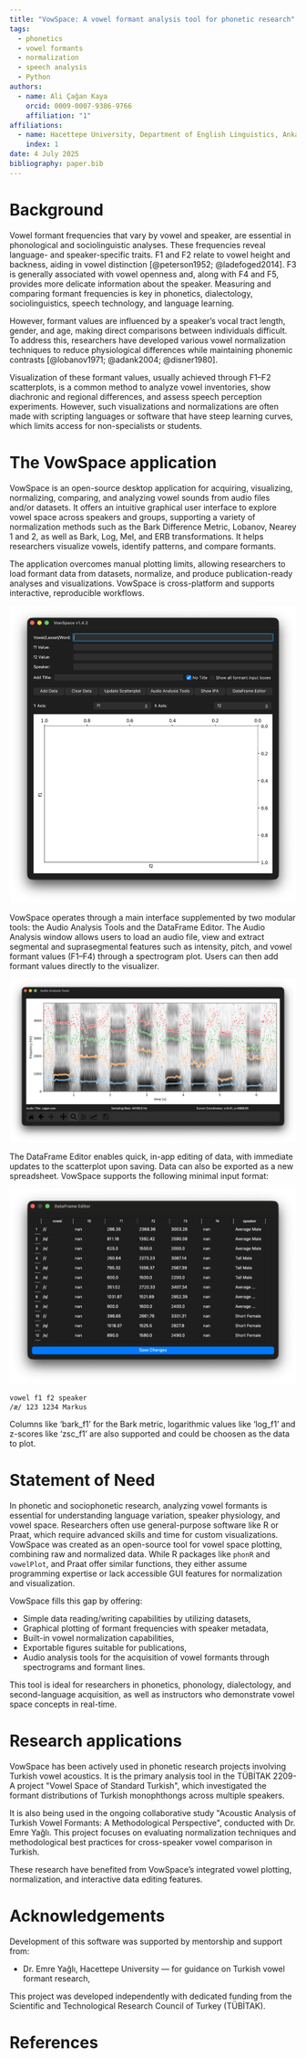 ```yaml
---
title: "VowSpace: A vowel formant analysis tool for phonetic research"
tags:
  - phonetics
  - vowel formants
  - normalization
  - speech analysis
  - Python
authors:
  - name: Ali Çağan Kaya
    orcid: 0009-0007-9386-9766
    affiliation: "1"
affiliations:
  - name: Hacettepe University, Department of English Linguistics, Ankara, Türkiye
    index: 1
date: 4 July 2025
bibliography: paper.bib
---
```


# Background

Vowel formant frequencies that vary by vowel and speaker, are essential in phonological and sociolinguistic analyses. These frequencies reveal language- and speaker-specific traits. F1 and F2 relate to vowel height and backness, aiding in vowel distinction [@peterson1952; @ladefoged2014]. F3 is generally associated with vowel openness and, along with F4 and F5, provides more delicate information about the speaker. Measuring and comparing formant frequencies is key in phonetics, dialectology, sociolinguistics, speech technology, and language learning.

However, formant values are influenced by a speaker’s vocal tract length, gender, and age, making direct comparisons between individuals difficult. To address this, researchers have developed various vowel normalization techniques to reduce physiological differences while maintaining phonemic contrasts [@lobanov1971; @adank2004; @disner1980].

Visualization of these formant values, usually achieved through F1–F2 scatterplots, is a common method to analyze vowel inventories, show diachronic and regional differences, and assess speech perception experiments. However, such visualizations and normalizations are often made with scripting languages or software that have steep learning curves, which limits access for non-specialists or students.

# The VowSpace application

VowSpace is an open-source desktop application for acquiring, visualizing, normalizing, comparing, and analyzing vowel sounds from audio files and/or datasets. It offers an intuitive graphical user interface to explore vowel space across speakers and groups, supporting a variety of normalization methods such as the Bark Difference Metric, Lobanov, Nearey 1 and 2, as well as Bark, Log, Mel, and ERB transformations. It helps researchers visualize vowels, identify patterns, and compare formants.

The application overcomes manual plotting limits, allowing researchers to load formant data from datasets, normalize, and produce publication-ready analyses and visualizations. VowSpace is cross-platform and supports interactive, reproducible workflows.

![VowSpace's main user interface](jossimage1.png)

VowSpace operates through a main interface supplemented by two modular tools: the Audio Analysis Tools and the DataFrame Editor. The Audio Analysis window allows users to load an audio file, view and extract segmental and suprasegmental features such as intensity, pitch, and vowel formant values (F1–F4) through a spectrogram plot. Users can then add formant values directly to the visualizer.

![Audio Analysis Tools UI](jossimage2.png)

The DataFrame Editor enables quick, in-app editing of data, with immediate updates to the scatterplot upon saving. Data can also be exported as a new spreadsheet. VowSpace supports the following minimal input format:

![DataFrame Editor UI](jossimage3.png)

```
vowel f1 f2 speaker
/æ/ 123 1234 Markus
```
Columns like ‘bark_f1’ for the Bark metric, logarithmic values like ‘log_f1’ and z-scores like ‘zsc_f1’ are also supported and could be choosen as the data to plot.

# Statement of Need

In phonetic and sociophonetic research, analyzing vowel formants is essential for understanding language variation, speaker physiology, and vowel space. Researchers often use general-purpose software like R or Praat, which require advanced skills and time for custom visualizations. VowSpace was created as an open-source tool for vowel space plotting, combining raw and normalized data. While R packages like `phonR` and `vowelPlot`, and Praat offer similar functions, they either assume programming expertise or lack accessible GUI features for normalization and visualization.

VowSpace fills this gap by offering:

- Simple data reading/writing capabilities by utilizing datasets,
- Graphical plotting of formant frequencies with speaker metadata,
- Built-in vowel normalization capabilities,
- Exportable figures suitable for publications,
- Audio analysis tools for the acquisition of vowel formants through spectrograms and formant lines.

This tool is ideal for researchers in phonetics, phonology, dialectology, and second-language acquisition, as well as instructors who demonstrate vowel space concepts in real-time.

# Research applications

VowSpace has been actively used in phonetic research projects involving Turkish vowel acoustics. It is the primary analysis tool in the TÜBİTAK 2209-A project "Vowel Space of Standard Turkish", which investigated the formant distributions of Turkish monophthongs across multiple speakers.

It is also being used in the ongoing collaborative study "Acoustic Analysis of Turkish Vowel Formants: A Methodological Perspective", conducted with Dr. Emre Yağlı. This project focuses on evaluating normalization techniques and methodological best practices for cross-speaker vowel comparison in Turkish.

These research have benefited from VowSpace’s integrated vowel plotting, normalization, and interactive data editing features.

# Acknowledgements

Development of this software was supported by mentorship and support from:

- Dr. Emre Yağlı, Hacettepe University — for guidance on Turkish vowel formant research,

This project was developed independently with dedicated funding from the Scientific and Technological Research Council of Turkey (TÜBİTAK).

# References